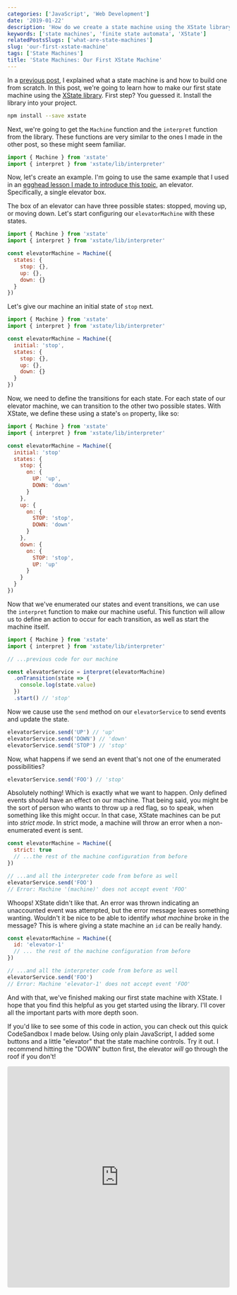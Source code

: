 ```yaml
---
categories: ['JavaScript', 'Web Development']
date: '2019-01-22'
description: 'How do we create a state machine using the XState library. In this article, we will create our first state machine using XState.'
keywords: ['state machines', 'finite state automata', 'XState']
relatedPostsSlugs: ['what-are-state-machines']
slug: 'our-first-xstate-machine'
tags: ['State Machines']
title: 'State Machines: Our First XState Machine'
---
```


In a [previous post](/what-are-state-machines), I explained what a state machine is and how to build one from scratch. In this post, we're going to learn how to make our first state machine using the [XState library](https://xstate.js.org). First step? You guessed it. Install the library into your project.

```bash
npm install --save xstate
```

Next, we're going to get the `Machine` function and the `interpret` function from the library. These functions are very similar to the ones I made in the other post, so these might seem familiar.

```javascript
import { Machine } from 'xstate'
import { interpret } from 'xstate/lib/interpreter'
```

Now, let's create an example. I'm going to use the same example that I used in an [egghead lesson I made to introduce this topic](https://egghead.io/lessons/javascript-handle-state-transitions-through-events-in-a-finite-state-machine-with-xstate), an elevator. Specifically, a single elevator box.

The box of an elevator can have three possible states: stopped, moving up, or moving down. Let's start configuring our `elevatorMachine` with these states.

```javascript
import { Machine } from 'xstate'
import { interpret } from 'xstate/lib/interpreter'

const elevatorMachine = Machine({
  states: {
    stop: {},
    up: {},
    down: {}
  }
})
```

Let's give our machine an initial state of `stop` next.

```javascript
import { Machine } from 'xstate'
import { interpret } from 'xstate/lib/interpreter'

const elevatorMachine = Machine({
  initial: 'stop',
  states: {
    stop: {},
    up: {},
    down: {}
  }
})
```

Now, we need to define the transitions for each state. For each state of our elevator machine, we can transition to the other two possible states. With XState, we define these using a state's `on` property, like so:

```javascript
import { Machine } from 'xstate'
import { interpret } from 'xstate/lib/interpreter'

const elevatorMachine = Machine({
  initial: 'stop'
  states: {
    stop: {
      on: {
        UP: 'up',
        DOWN: 'down'
      }
    },
    up: {
      on: {
        STOP: 'stop',
        DOWN: 'down'
      }
    },
    down: {
      on: {
        STOP: 'stop',
        UP: 'up'
      }
    }
  }
})
```

Now that we've enumerated our states and event transitions, we can use the `interpret` function to make our machine useful. This function will allow us to define an action to occur for each transition, as well as start the machine itself.

```javascript
import { Machine } from 'xstate'
import { interpret } from 'xstate/lib/interpreter'

// ...previous code for our machine

const elevatorService = interpret(elevatorMachine)
  .onTransition(state => {
    console.log(state.value)
  })
  .start() // 'stop'
```

Now we cause use the `send` method on our `elevatorService` to send events and update the state.

```javascript
elevatorService.send('UP') // 'up'
elevatorService.send('DOWN') // 'down'
elevatorService.send('STOP') // 'stop'
```

Now, what happens if we send an event that's not one of the enumerated possibilities?

```javascript
elevatorService.send('FOO') // 'stop'
```

Absolutely nothing! Which is exactly what we want to happen. Only defined events should have an effect on our machine. That being said, you might be the sort of person who wants to throw up a red flag, so to speak, when something like this might occur. In that case, XState machines can be put into _strict mode_. In strict mode, a machine will throw an error when a non-enumerated event is sent.

```javascript
const elevatorMachine = Machine({
  strict: true
  // ...the rest of the machine configuration from before
})

// ...and all the interpreter code from before as well
elevatorService.send('FOO')
// Error: Machine '(machine)' does not accept event 'FOO'
```

Whoops! XState didn't like that. An error was thrown indicating an unaccounted event was attempted, but the error message leaves something wanting. Wouldn't it be nice to be able to identify _what machine_ broke in the message? This is where giving a state machine an `id` can be really handy.

```javascript
const elevatorMachine = Machine({
  id: 'elevator-1'
  // ... the rest of the machine configuration from before
})

// ...and all the interpreter code from before as well
elevatorService.send('FOO')
// Error: Machine 'elevator-1' does not accept event 'FOO'
```

And with that, we've finished making our first state machine with XState. I hope that you find this helpful as you get started using the library. I'll cover all the important parts with more depth soon.

If you'd like to see some of this code in action, you can check out this quick CodeSandbox I made below. Using only plain JavaScript, I added some buttons and a little "elevator" that the state machine controls. Try it out. I recommend hitting the "DOWN" button first, the elevator _will_ go through the roof if you don't!

<iframe src="https://codesandbox.io/embed/88nyv28ry0" style="width:100%; height:500px; border:0; border-radius: 4px; overflow:hidden;" sandbox="allow-modals allow-forms allow-popups allow-scripts allow-same-origin"></iframe>
